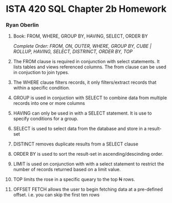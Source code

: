 # ISTA 420 SQL Chapter 2b Homework

### Ryan Oberlin

1. Book: FROM, WHERE, GROUP BY, HAVING, SELECT, ORDER BY

   *Complete Order: FROM, ON, OUTER, WHERE, GROUP BY, CUBE | ROLLUP, HAVING, SELECT, DISTRINCT, ORDER BY, TOP*

2. The FROM clause is required in conjunction with select statements. It lists tables and views referenced columns. The from clause can be used in conjuction to join types.   

3. The WHERE clause filters records, it only filters/extract records that within a specific condition.

4. GROUP is used in conjuction with SELECT to combine data from multiple records into one or more columns 

5. HAVING can only be used in with a SELECT statement. It is use to specify conditions for a group.

6. SELECT is used to select data from the database and store in a result-set

7. DISTINCT removes duplicate results from a SELECT clause

8. ORDER BY is used to sort the result-set in ascending/descinding order.

9. LIMIT is used on conjunction with with a select statement to restrict the number of records returned based on a limit value.

10. TOP limits the rose in a specific queary to the top ~~N~~ rows.

11. OFFSET FETCH allows the user to begin fetching data at a pre-defined offset. i.e. you can skip the first ten rows 
